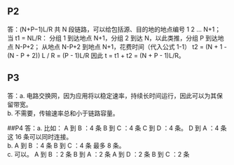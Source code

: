 ## P2
答：(N+P−1)L/R  共 N 段链路，可以给包括源、目的地的地点编号 1 2 … N+1； 当 t1 = NL/R： 分组 1 到达地点 N+1，分组 2 到达 N，以此类推，分组 P 到达地点 N-P+2； 从地点 N-P+2 到地点 N+1，花费时间（代入公式 1-1） t2 = (N + 1 - (N - P + 2)) L / R = (P - 1)L/R 因此 t = t1 + t2 = (N + P - 1)L/R。

## P3
答：a. 电路交换网，因为应用将以稳定速率，持续长时间运行，因此可以为其保留带宽。  
b. 不需要，传输速率总和小于链路容量。

##P4
答：a. 比如： A 到 B ：4 条  B 到 C ：4 条 C 到 D ：4 条。 D 到 A ：4 条 这 16 条可以同时连接。  
b. A 到 B ：4 条 B 到 C ：4 条 最多 8 条。  
c. 可以。 A 到 B ：2 条 B 到 A ：2 条 A 到 D ：2 条 B 到 C ：2 条